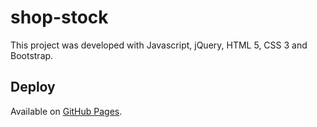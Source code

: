 # shop-stock
This project was developed with Javascript, jQuery, HTML 5, CSS 3 and Bootstrap.

## Deploy
Available on [GitHub Pages](https://laubgz.github.io/shop-stock/).
